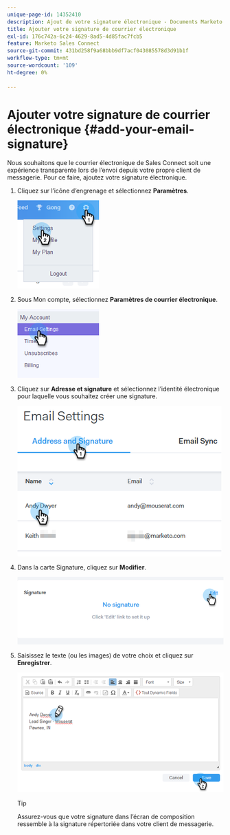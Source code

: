 ```yaml
---
unique-page-id: 14352410
description: Ajout de votre signature électronique - Documents Marketo - Documentation du produit
title: Ajouter votre signature de courrier électronique
exl-id: 176c742a-6c24-4629-8ad5-4d85fac7fcb5
feature: Marketo Sales Connect
source-git-commit: 431bd258f9a68bbb9df7acf043085578d3d91b1f
workflow-type: tm+mt
source-wordcount: '109'
ht-degree: 0%

---
```


# Ajouter votre signature de courrier électronique {#add-your-email-signature}

Nous souhaitons que le courrier électronique de Sales Connect soit une expérience transparente lors de l’envoi depuis votre propre client de messagerie. Pour ce faire, ajoutez votre signature électronique.

1. Cliquez sur l’icône d’engrenage et sélectionnez **Paramètres**.

   ![](assets/add-your-email-signature-1.png)

1. Sous Mon compte, sélectionnez **Paramètres de courrier électronique**.

   ![](assets/add-your-email-signature-2.png)

1. Cliquez sur **Adresse et signature** et sélectionnez l’identité électronique pour laquelle vous souhaitez créer une signature.

   ![](assets/add-your-email-signature-3.png)

1. Dans la carte Signature, cliquez sur **Modifier**.

   ![](assets/add-your-email-signature-4.png)

1. Saisissez le texte (ou les images) de votre choix et cliquez sur **Enregistrer**.

   ![](assets/add-your-email-signature-5.png)

   >[!TIP]
   >
   >Assurez-vous que votre signature dans l’écran de composition ressemble à la signature répertoriée dans votre client de messagerie.
